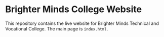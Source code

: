 # Brighter Minds College Website
This repository contains the live website for Brighter Minds Technical and Vocational College.
The main page is `index.html`.
